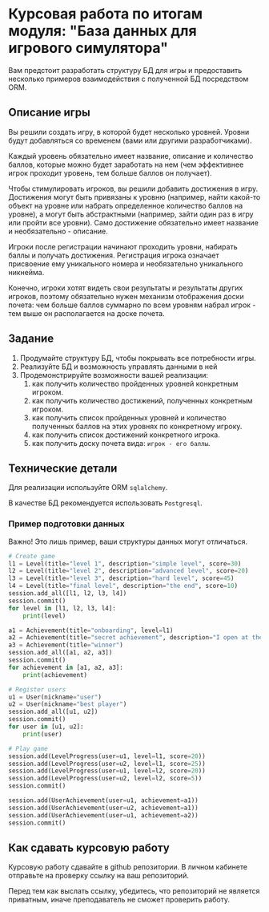 # Курсовая работа по итогам модуля: "База данных для игрового симулятора"

Вам предстоит разработать структуру БД для игры и предоставить несколько примеров взаимодействия с полученной БД посредством ОRМ.

## Описание игры

Вы решили создать игру, в которой будет несколько уровней. Уровни будут добавляться со временем (вами или другими разработчиками).

Каждый уровень обязательно имеет название, описание и количество баллов, которые можно будет заработать на нем (чем эффективнее игрок проходит уровень, тем больше баллов он получает).

Чтобы стимулировать игроков, вы решили добавить достижения в игру. Достижения могут быть привязаны к уровню (например, найти какой-то объект на уровне или набрать определенное количество баллов на уровне), а могут быть абстрактными (например, зайти один раз в игру или пройти все уровни). Само достижение обязательно имеет название и необязательно - описание.

Игроки после регистрации начинают проходить уровни, набирать баллы и получать достижения. Регистрация игрока означает присвоение ему уникального номера и необязательно уникального никнейма.

Конечно, игроки хотят видеть свои результаты и результаты других игроков, поэтому обязательно нужен механизм отображения доски почета: чем больше баллов суммарно по всем уровням набрал игрок - тем выше он располагается на доске почета.

## Задание

1. Продумайте структуру БД, чтобы покрывать все потребности игры.
2. Реализуйте БД и возможность управлять данными в ней
3. Продемонстрируйте возможности вашей реализации:
   1. как получить количество пройденных уровней конкретным игроком.
   2. как получить количество достижений, полученных конкретным игроком.
   3. как получить список пройденных уровней и количество полученных баллов на этих уровнях по конкретному игроку.
   4. как получить список достижений конкретного игрока.
   5. как получить доску почета вида: `игрок - его баллы`.

## Технические детали

Для реализации используйте ORM `sqlalchemy`.

В качестве БД рекомендуется использовать `Postgresql`.

### Пример подготовки данных

Важно! Это лишь пример, ваши структуры данных могут отличаться.

```python
# Create game
l1 = Level(title="level 1", description="simple level", score=30)
l2 = Level(title="level 2", description="advanced level", score=20)
l3 = Level(title="level 3", description="hard level", score=45)
l4 = Level(title="final level", description="the end", score=10)
session.add_all([l1, l2, l3, l4])
session.commit()
for level in [l1, l2, l3, l4]:
    print(level)

a1 = Achievement(title="onboarding", level=l1)
a2 = Achievement(title="secret achievement", description="I open at the end", level=l2)
a3 = Achievement(title="winner")
session.add_all([a1, a2, a3])
session.commit()
for achievement in [a1, a2, a3]:
    print(achievement)

# Register users
u1 = User(nickname="user")
u2 = User(nickname="best player")
session.add_all([u1, u2])
session.commit()
for user in [u1, u2]:
    print(user)

# Play game
session.add(LevelProgress(user=u1, level=l1, score=20))
session.add(LevelProgress(user=u2, level=l1, score=25))
session.add(LevelProgress(user=u1, level=l2, score=20))
session.add(LevelProgress(user=u2, level=l2, score=5))
session.commit()

session.add(UserAchievement(user=u1, achievement=a1))
session.add(UserAchievement(user=u2, achievement=a1))
session.add(UserAchievement(user=u1, achievement=a2))
session.commit()
```

## Как сдавать курсовую работу

Курсовую работу сдавайте в github репозитории. В личном кабинете отправьте на проверку ссылку на ваш репозиторий.

Перед тем как выслать ссылку, убедитесь, что репозиторий не является приватным, иначе преподаватель не сможет проверить работу.
